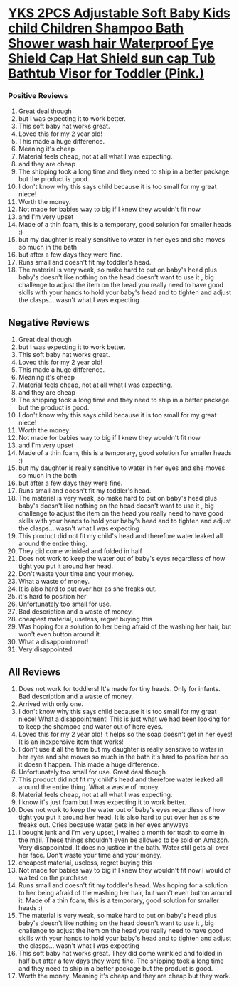 # [YKS 2PCS Adjustable Soft Baby Kids child Children Shampoo Bath Shower wash hair Waterproof Eye Shield Cap Hat Shield sun cap Tub Bathtub Visor for Toddler (Pink.)](https://products.checkmycream.com/products/YKS-2PCS-Adjustable-Soft-Baby-Kids-child-Children-Shampoo-Bath-Shower-wash-hair-Waterproof-Eye-Shield-Cap-Hat-Shield-sun-cap-Tub-Bathtub-Visor-for-Toddler-(Pink.).html)

### Positive Reviews

<ol>
      <li>Great deal though</li>
      <li>but I was expecting it to work better.</li>
      <li>This soft baby hat works great.  </li>
      <li>Loved this for my 2 year old!</li>
      <li>This made a huge difference.</li>
      <li>Meaning it&#x27;s cheap</li>
      <li>Material feels cheap, not at all what I was expecting.</li>
      <li>and they are cheap</li>
      <li>The shipping took a long time and they need to ship in a better package but the product is good.</li>
      <li>I don&#x27;t know why this says child because it is too small for my great niece!  </li>
      <li>Worth the money.</li>
      <li>Not made for babies way to big if I knew they wouldn&#x27;t fit now</li>
      <li>and I&#x27;m very upset</li>
      <li>Made of a thin foam, this is a temporary, good solution for smaller heads :)</li>
      <li>but my daughter is really sensitive to water in her eyes and she moves so much in the bath</li>
      <li>but after a few days they were fine.  </li>
      <li>Runs small and doesn&#x27;t fit my toddler&#x27;s head.  </li>
      <li>The material is very weak, so make hard to put on baby&#x27;s head plus baby&#x27;s doesn&#x27;t like nothing on the head doesn&#x27;t want to use it , big challenge to adjust the item on the head you really need to have good skills with your hands to hold your baby&#x27;s head and to tighten and adjust the clasps... wasn&#x27;t what I was expecting</li>
</ol>


<h2>Negative Reviews</h2>
<ol>
<li> Great deal though</li>
<li> but I was expecting it to work better.</li>
<li> This soft baby hat works great.  </li>
<li> Loved this for my 2 year old!</li>
<li> This made a huge difference.</li>
<li> Meaning it&#x27;s cheap</li>
<li> Material feels cheap, not at all what I was expecting.</li>
<li> and they are cheap</li>
<li> The shipping took a long time and they need to ship in a better package but the product is good.</li>
<li> I don&#x27;t know why this says child because it is too small for my great niece!  </li>
<li> Worth the money.</li>
<li> Not made for babies way to big if I knew they wouldn&#x27;t fit now</li>
<li> and I&#x27;m very upset</li>
<li> Made of a thin foam, this is a temporary, good solution for smaller heads :)</li>
<li> but my daughter is really sensitive to water in her eyes and she moves so much in the bath</li>
<li> but after a few days they were fine.  </li>
<li> Runs small and doesn&#x27;t fit my toddler&#x27;s head.  </li>
<li> The material is very weak, so make hard to put on baby&#x27;s head plus baby&#x27;s doesn&#x27;t like nothing on the head doesn&#x27;t want to use it , big challenge to adjust the item on the head you really need to have good skills with your hands to hold your baby&#x27;s head and to tighten and adjust the clasps... wasn&#x27;t what I was expecting</li>
<li> This product did not fit my child&#x27;s head and therefore water leaked all around the entire thing.</li>
<li> They did come wrinkled and folded in half</li>
<li> Does not work to keep the water out of baby&#x27;s eyes regardless of how tight you put it around her head.</li>
<li> Don&#x27;t waste your time and your money.</li>
<li> What a waste of money.</li>
<li> It is also hard to put over her as she freaks out.</li>
<li> it&#x27;s hard to position her</li>
<li> Unfortunately too small for use.</li>
<li> Bad description and a waste of money.</li>
<li> cheapest material, useless, regret buying this</li>
<li> Was hoping for a solution to her being afraid of the washing her hair, but won&#x27;t even button around it.  </li>
<li> What a disappointment!  </li>
<li> Very disappointed.</li>
</ol>

<h2>All Reviews</h2>

<ol>
    <li> Does not work for toddlers! It&#x27;s made for tiny heads. Only for infants. Bad description and a waste of money.</li>
    <li> Arrived with only one.</li>
    <li> I don&#x27;t know why this says child because it is too small for my great niece!  What a disappointment!  This is just what we had been looking for to keep the shampoo and water out of here eyes.</li>
    <li> Loved this for my 2 year old! It helps so the soap doesn&#x27;t get in her eyes! It is an inexpensive item that works!</li>
    <li> I don&#x27;t use it all the time but my daughter is really sensitive to water in her eyes and she moves so much in the bath it&#x27;s hard to position her so it doesn&#x27;t happen.  This made a huge difference.</li>
    <li> Unfortunately too small for use. Great deal though</li>
    <li> This product did not fit my child&#x27;s head and therefore water leaked all around the entire thing. What a waste of money.</li>
    <li> Material feels cheap, not at all what I was expecting.</li>
    <li> I know it&#x27;s just foam but I was expecting it to work better.</li>
    <li> Does not work to keep the water out of baby&#x27;s eyes regardless of how tight you put it around her head. It is also hard to put over her as she freaks out. Cries because water gets in her eyes anyways</li>
    <li> I bought junk and I&#x27;m very upset, I waited a month for trash to come in the mail. These things shouldn&#x27;t even be allowed to be sold on Amazon. Very disappointed. It does no justice in the bath. Water still gets all over her face. Don&#x27;t waste your time and your money.</li>
    <li> cheapest material, useless, regret buying this</li>
    <li> Not made for babies way to big if I knew they wouldn&#x27;t fit now I would of waited on the purchase</li>
    <li> Runs small and doesn&#x27;t fit my toddler&#x27;s head.  Was hoping for a solution to her being afraid of the washing her hair, but won&#x27;t even button around it.  Made of a thin foam, this is a temporary, good solution for smaller heads :)</li>
    <li> The material is very weak, so make hard to put on baby&#x27;s head plus baby&#x27;s doesn&#x27;t like nothing on the head doesn&#x27;t want to use it , big challenge to adjust the item on the head you really need to have good skills with your hands to hold your baby&#x27;s head and to tighten and adjust the clasps... wasn&#x27;t what I was expecting</li>
    <li> This soft baby hat works great.  They did come wrinkled and folded in half but after a few days they were fine.  The shipping took a long time and they need to ship in a better package but the product is good.</li>
    <li> Worth the money. Meaning it&#x27;s cheap and they are cheap but they work.</li>
</ol>




